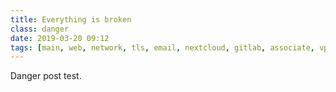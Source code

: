 ```yaml
---
title: Everything is broken
class: danger
date: 2019-03-20 09:12
tags: [main, web, network, tls, email, nextcloud, gitlab, associate, vpn]
---
```


Danger post test.